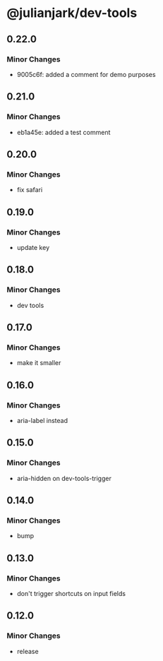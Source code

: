 # @julianjark/dev-tools

## 0.22.0

### Minor Changes

- 9005c6f: added a comment for demo purposes

## 0.21.0

### Minor Changes

- eb1a45e: added a test comment

## 0.20.0

### Minor Changes

- fix safari

## 0.19.0

### Minor Changes

- update key

## 0.18.0

### Minor Changes

- dev tools

## 0.17.0

### Minor Changes

- make it smaller

## 0.16.0

### Minor Changes

- aria-label instead

## 0.15.0

### Minor Changes

- aria-hidden on dev-tools-trigger

## 0.14.0

### Minor Changes

- bump

## 0.13.0

### Minor Changes

- don't trigger shortcuts on input fields

## 0.12.0

### Minor Changes

- release
